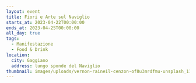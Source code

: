 ```yaml
---
layout: event
title: Fiori e Arte sul Naviglio
starts_at: 2023-04-22T00:00:00
ends_at: 2023-04-25T00:00:00
all_day: true
tags:
  - Manifestazione
  - Food & Drink
location:
  city: Gaggiano
  address: lungo sponde del Naviglio
thumbnail: images/uploads/vernon-raineil-cenzon-of8u3mrdfmu-unsplash_11zon.jpg
---
```

